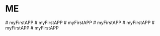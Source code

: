 # ME
#   m y F i r s t A P P  
 #   m y F i r s t A P P  
 #   m y F i r s t A P P  
 #   m y F i r s t A P P  
 #   m y F i r s t A P P  
 #   m y F i r s t A P P  
 #   m y F i r s t A P P  
 
